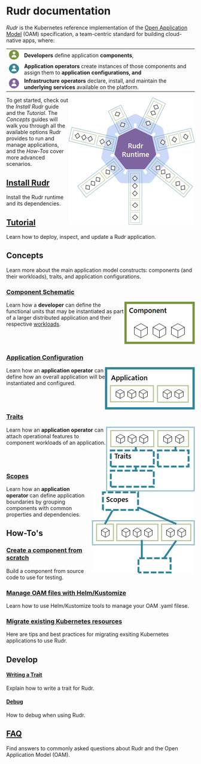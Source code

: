 # Rudr documentation

*Rudr* is the Kubernetes reference implementation of the [Open Application Model](https://github.com/oam-dev/spec) (OAM) specification, a team-centric standard for building cloud-native apps, where:

<table border=0 rules=none>
<tr>
<td><img src="./media/developer-role.png" /></td>
<td><b>Developers</b> define application <b>components</b>,</td>
</tr>
<tr>
<td><img src="./media/app-operator-role.png" /></td>
<td><b>Application operators</b> create instances of those components and assign them to <b>application configurations</a>, and</td>
</tr>
<tr>
<td><img src="./media/infra-operator-role.png" /></td>
<td><b>Infrastructure operators</b> declare, install, and maintain the <b>underlying services</b> available on the platform.</td>
</tr>
</table>

<img align="right" src="./media/runtime.png" />

To get started, check out the *Install Rudr* guide and the *Tutorial*. The *Concepts* guides will walk you through all the available options Rudr provides to run and manage applications, and the *How-Tos* cover more advanced scenarios.

## [Install Rudr](./setup/install.md)
Install the Rudr runtime and its dependencies.

## [Tutorial](./tutorials/deploy_and_update.md)
Learn how to deploy, inspect, and update a Rudr application.

## Concepts
Learn more about the main application model constructs: components (and their workloads), traits, and application configurations.

### [Component Schematic](./concepts/component-schematic.md)

<img align="right" src="./media/component.png" />

Learn how a <b>developer</b> can define the functional units that may be instantiated as part of a larger distributed application and their respective [workloads](./concepts/workloads.md).

<br />
<br />

### [Application Configuration](./concepts/application-configuration.md)

<img align="right" src="./media/application.png" />

Learn how an <b>application operator</b> can define how an overall application will be instantiated and configured.

<br />
<br />

### [Traits](./concepts/traits.md)

<img align="right" src="./media/traits.png" />

Learn how an <b>application operator</b> can attach operational features to component workloads of an application.

<br />
<br />

### [Scopes](./concepts/scopes.md)

<img align="right" src="./media/scopes.png" />

Learn how an <b>application operator</b> can define application boundaries by grouping components with common properties and dependencies.

## How-To's

### [Create a component from scratch](how-to/create_component_from_scratch.md)

Build a component from source code to use for testing.

### [Manage OAM files with Helm/Kustomize](how-to/using_helm_kustomize_manage_oam.md)

Learn how to use Helm/Kustomize tools to manage your OAM .yaml filese.

### [Migrate existing Kubernetes resources](./how-to/migrating.md)

Here are tips and best practices for migrating exsiting Kubernetes applications to use Rudr.

## Develop

#### [Writing a Trait](./developer/writing_a_trait.md)

Explain how to write a trait for Rudr.

#### [Debug](./developer/debug.md)

How to debug when using Rudr.

## [FAQ](./faq.md)

Find answers to commonly asked questions about Rudr and the Open Application Model (OAM).
